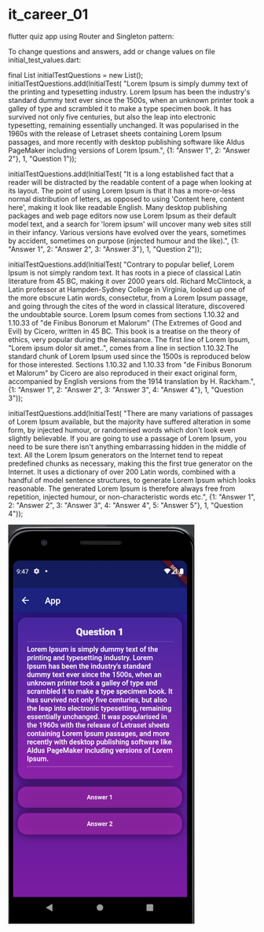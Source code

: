 # it_career_01
 flutter quiz app using Router and Singleton pattern:
 
 To change questions and answers, add or change values on file initial_test_values.dart:
 
  final List<InitialTest> initialTestQuestions = new List();
  initialTestQuestions.add(InitialTest(
      "Lorem Ipsum is simply dummy text of the printing and typesetting industry. Lorem Ipsum has been the industry's standard dummy text ever since the 1500s, when an unknown printer took a galley of type and scrambled it to make a type specimen book. It has survived not only five centuries, but also the leap into electronic typesetting, remaining essentially unchanged. It was popularised in the 1960s with the release of Letraset sheets containing Lorem Ipsum passages, and more recently with desktop publishing software like Aldus PageMaker including versions of Lorem Ipsum.",
      {1: "Answer 1", 2: "Answer 2"},
      1, "Question 1"));

  initialTestQuestions.add(InitialTest(
      "It is a long established fact that a reader will be distracted by the readable content of a page when looking at its layout. The point of using Lorem Ipsum is that it has a more-or-less normal distribution of letters, as opposed to using 'Content here, content here', making it look like readable English. Many desktop publishing packages and web page editors now use Lorem Ipsum as their default model text, and a search for 'lorem ipsum' will uncover many web sites still in their infancy. Various versions have evolved over the years, sometimes by accident, sometimes on purpose (injected humour and the like).",
      {1: "Answer 1", 2: "Answer 2", 3: "Answer 3"},
      1, "Question 2"));

  initialTestQuestions.add(InitialTest(
      "Contrary to popular belief, Lorem Ipsum is not simply random text. It has roots in a piece of classical Latin literature from 45 BC, making it over 2000 years old. Richard McClintock, a Latin professor at Hampden-Sydney College in Virginia, looked up one of the more obscure Latin words, consectetur, from a Lorem Ipsum passage, and going through the cites of the word in classical literature, discovered the undoubtable source. Lorem Ipsum comes from sections 1.10.32 and 1.10.33 of \"de Finibus Bonorum et Malorum\" (The Extremes of Good and Evil) by Cicero, written in 45 BC. This book is a treatise on the theory of ethics, very popular during the Renaissance. The first line of Lorem Ipsum, \"Lorem ipsum dolor sit amet..\", comes from a line in section 1.10.32.The standard chunk of Lorem Ipsum used since the 1500s is reproduced below for those interested. Sections 1.10.32 and 1.10.33 from \"de Finibus Bonorum et Malorum\" by Cicero are also reproduced in their exact original form, accompanied by English versions from the 1914 translation by H. Rackham.",
      {1: "Answer 1", 2: "Answer 2", 3: "Answer 3", 4: "Answer 4"},
      1, "Question 3"));

  initialTestQuestions.add(InitialTest(
      "There are many variations of passages of Lorem Ipsum available, but the majority have suffered alteration in some form, by injected humour, or randomised words which don't look even slightly believable. If you are going to use a passage of Lorem Ipsum, you need to be sure there isn't anything embarrassing hidden in the middle of text. All the Lorem Ipsum generators on the Internet tend to repeat predefined chunks as necessary, making this the first true generator on the Internet. It uses a dictionary of over 200 Latin words, combined with a handful of model sentence structures, to generate Lorem Ipsum which looks reasonable. The generated Lorem Ipsum is therefore always free from repetition, injected humour, or non-characteristic words etc.",
      {1: "Answer 1", 2: "Answer 2", 3: "Answer 3", 4: "Answer 4", 5: "Answer 5"},
      1, "Question 4"));
 
 
 
 <img src="https://github.com/umbertho/it_career_01/blob/master/Untitled.png">
 
